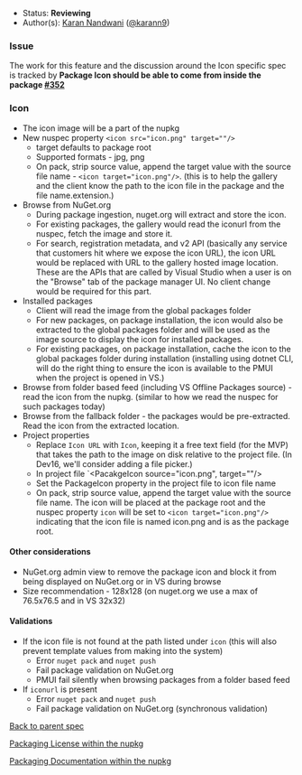 * Status: **Reviewing**
* Author(s): [Karan Nandwani](https://github.com/karann-msft) ([@karann9](https://twitter.com/karann9))

### Issue
The work for this feature and the discussion around the Icon specific spec is tracked by **Package Icon should be able to come from inside the package [#352](https://github.com/NuGet/Home/issues/352)**

### Icon

* The icon image will be a part of the nupkg
* New nuspec property `<icon src="icon.png" target=""/>`
  * target defaults to package root
  * Supported formats - jpg, png
  * On pack, strip source value, append the target value with the source file name - `<icon target="icon.png"/>`. (this is to help the gallery and the client know the path to the icon file in the package and the file name.extension.)
* Browse from NuGet.org
  * During package ingestion, nuget.org will extract and store the icon.
  * For existing packages, the gallery would read the iconurl from the nuspec, fetch the image and store it.
  * For search, registration metadata, and v2 API (basically any service that customers hit where we expose the icon URL), the icon URL would be replaced with URL to the gallery hosted image location. These are the APIs that are called by Visual Studio when a user is on the "Browse" tab of the package manager UI. No client change would be required for this part. 
* Installed packages
  * Client will read the image from the global packages folder
  * For new packages, on package installation, the icon would also be extracted to the global packages folder and will be used as the image source to display the icon for installed packages.
  * For existing packages, on package installation, cache the icon to the global packages folder during installation (installing using dotnet CLI, will do the right thing to ensure the icon is available to the PMUI when the project is opened in VS.)
* Browse from folder based feed (including VS Offline Packages source) - read the icon from the nupkg. (similar to how we read the nuspec for such packages today)
* Browse from the fallback folder - the packages would be pre-extracted. Read the icon from the extracted location.
* Project properties
  * Replace `Icon URL` with `Icon`, keeping it a free text field (for the MVP) that takes the path to the image on disk relative to the project file. (In Dev16, we'll consider adding a file picker.)
  * In project file `<PacakgeIcon source="icon.png", target=""/>
  * Set the PackageIcon property in the project file to icon file name
  * On pack, strip source value, append the target value with the source file name. The icon will be placed at the package root and the nuspec property `icon` will be set to `<icon target="icon.png"/>` indicating that the icon file is named icon.png and is as the package root.

#### Other considerations
* NuGet.org admin view to remove the package icon and block it from being displayed on NuGet.org or in VS during browse
* Size recommendation - 128x128 (on nuget.org we use a max of 76.5x76.5 and in VS 32x32)

#### Validations
* If the icon file is not found at the path listed under `icon` (this will also prevent template values from making into the system)
  * Error `nuget pack` and `nuget push` 
  * Fail package validation on NuGet.org
  * PMUI fail silently when browsing packages from a folder based feed
* If `iconurl` is present
  * Error `nuget pack` and `nuget push` 
  * Fail package validation on NuGet.org (synchronous validation)

[Back to parent spec](https://github.com/NuGet/Engineering/wiki/Packaging-Icon,-License-and-Documentation-within-the-nupkg)

[Packaging License within the nupkg](https://github.com/NuGet/Engineering/wiki/Packaging-License-within-the-nupkg)

[Packaging Documentation within the nupkg](https://github.com/NuGet/Engineering/wiki/Packaging-Documentation-within-the-nupkg)
